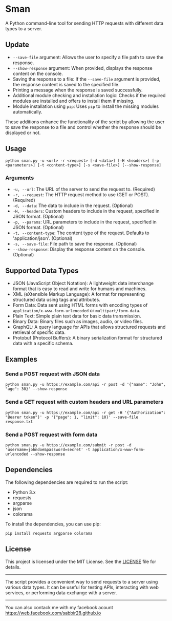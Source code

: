 # Sman

A Python command-line tool for sending HTTP requests with different data types to a server.

## Update
- `--save-file` argument: Allows the user to specify a file path to save the response.
- `--show-response` argument: When provided, displays the response content on the console.
- Saving the response to a file: If the `--save-file` argument is provided, the response content is saved to the specified file.
- Printing a message when the response is saved successfully.
- Additional module checking and installation logic: Checks if the required modules are installed and offers to install them if missing.
- Module installation using `pip`: Uses `pip` to install the missing modules automatically.

These additions enhance the functionality of the script by allowing the user to save the response to a file and control whether the response should be displayed or not.

## Usage

```
python sman.py -u <url> -r <request> [-d <data>] [-H <headers>] [-p <parameters>] [-t <content-type>] [-s <save-file>] [--show-response]
```

### Arguments

- `-u, --url`: The URL of the server to send the request to. (Required)
- `-r, --request`: The HTTP request method to use (GET or POST). (Required)
- `-d, --data`: The data to include in the request. (Optional)
- `-H, --headers`: Custom headers to include in the request, specified in JSON format. (Optional)
- `-p, --params`: URL parameters to include in the request, specified in JSON format. (Optional)
- `-t, --content-type`: The content type of the request. Defaults to 'application/json'. (Optional)
- `-s, --save-file`: File path to save the response. (Optional)
- `--show-response`: Display the response content on the console. (Optional)

## Supported Data Types

- JSON (JavaScript Object Notation): A lightweight data interchange format that is easy to read and write for humans and machines.
- XML (eXtensible Markup Language): A format for representing structured data using tags and attributes.
- Form Data: Data sent using HTML forms with encoding types of `application/x-www-form-urlencoded` or `multipart/form-data`.
- Plain Text: Simple plain text data for basic data transmission.
- Binary Data: Binary files such as images, audio, or video files.
- GraphQL: A query language for APIs that allows structured requests and retrieval of specific data.
- Protobuf (Protocol Buffers): A binary serialization format for structured data with a specific schema.

## Examples

### Send a POST request with JSON data

```
python sman.py -u https://example.com/api -r post -d '{"name": "John", "age": 30}' --show-response
```

### Send a GET request with custom headers and URL parameters

```
python sman.py -u https://example.com/api -r get -H '{"Authorization": "Bearer token"}' -p '{"page": 1, "limit": 10}' --save-file response.txt
```

### Send a POST request with form data

```
python sman.py -u https://example.com/submit -r post -d 'username=johndoe&password=secret' -t application/x-www-form-urlencoded --show-response
```

## Dependencies

The following dependencies are required to run the script:

- Python 3.x
- requests
- argparse
- json
- colorama

To install the dependencies, you can use pip:

```
pip install requests argparse colorama
```

## License

This project is licensed under the MIT License. See the 
[LICENSE](https://alor28.web.app) file for details.

---

The script provides a convenient way to send requests to a server using various data types. It can be useful for testing APIs, interacting with web services, or performing data exchange with a server.


---


You can also contack me with my facebook acount https://web.facebook.com/sabbir28.github.io
